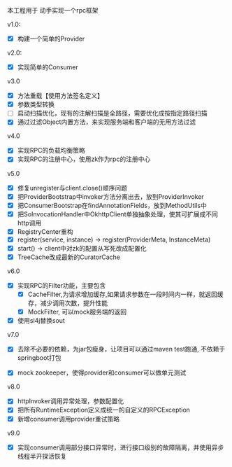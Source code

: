 本工程用于 动手实现一个rpc框架

v1.0: 
- [x] 构建一个简单的Provider

v2.0:
- [x] 实现简单的Consumer

v3.0
- [x] 方法重载【使用方法签名定义】
- [x] 参数类型转换
- [ ] 启动扫描优化，现有的注解扫描是全路径，需要优化成按指定路径扫描
- [x] 通过过滤Object内置方法，来实现服务端和客户端的无用方法过滤

v4.0
- [x] 实现RPC的负载均衡策略
- [x] 实现RPC的注册中心，使用zk作为rpc的注册中心

v5.0
- [x] 修复unregister与client.close()顺序问题
- [X] 把ProviderBootstrap中invoker方法分离出去，放到ProviderInvoker
- [X] 把ConsumerBootstrap在findAnnotationFields，放到MethodUtils中
- [X] 把SoInvocationHandler中OkhttpClient单独抽象处理，使其可扩展成不同http调用
- [X] RegistryCenter重构
- [X] register(service, instance) -> register(ProviderMeta, InstanceMeta)
- [X] start() -> client中对zk的配置从写死改成配置化
- [X] TreeCache改成最新的CuratorCache

v6.0
- [x] 实现RPC的Filter功能，主要包含
  - [x] CacheFilter,为请求增加缓存,如果请求参数在一段时间内一样，就返回缓存，减少调用次数，提升性能
  - [x] MockFilter, 可以mock服务端的返回
- [x] 使用sl4j替换sout

v7.0
- [x] 去除不必要的依赖，为jar包瘦身，让项目可以通过maven test跑通, 不依赖于springboot打包
- [x] mock zookeeper，使得provider和consumer可以做单元测试


v8.0
- [x] httpInvoker调用异常处理，参数配置化
- [x] 把所有RuntimeException定义成统一的自定义的RPCException
- [x] 新增consumer调用provider重试策略

v9.0
- [x] 实现consumer调用部分接口异常时，进行接口级别的故障隔离，并使用异步线程半开探活恢复